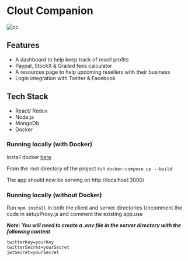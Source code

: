 # Clout Companion

![cc](https://user-images.githubusercontent.com/21237266/53620683-b5abf200-3ba8-11e9-9b52-ec2907fc4274.gif)

## Features

- A dashboard to help keep track of resell profits
- Paypal, StockX & Grailed fees calculator
- A resources page to help upcoming resellers with their business
- Login integration with Twitter & Facebook

## Tech Stack

- React/ Redux
- Node.js
- MongoDb
- Docker

### Running locally (with Docker)

Install docker [here](https://www.docker.com/get-started)

From the root directory of the project run `docker-compose up --build`

The app should now be serving on http://localhost:3000/

### Running locally (without Docker)

Run `npm install` in both the client and server directories
Uncomment the code in setupProxy.js and comment the existing app.use


***Note: You will need to create a .env file in the server directory with the following content***

```
twitterKey=yourKey
twitterSecret=yourSecret
jwtSecret=yourSecret
```
